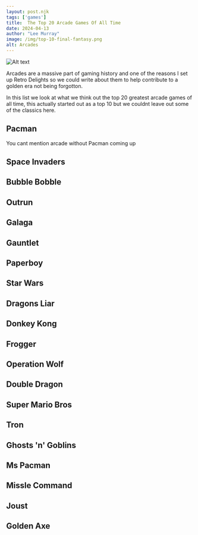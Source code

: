 ```yaml
---
layout: post.njk 
tags: ['games']
title:  The Top 20 Arcade Games Of All Time
date: 2024-04-13
author: "Lee Murray"
image: /img/top-10-final-fantasy.png
alt: Arcades
---
```


![Alt text](/img/fallout-pip-boy-replica.png "a title")

Arcades are a massive part of gaming history and one of the reasons I set up Retro Delights so we could write about them to help contribute to a golden era not being forgotton.

In this list we look at what we think out the top 20 greatest arcade games of all time, this actually started out as a top 10 but we couldnt leave out some of the classics here.

## Pacman

You cant mention arcade without Pacman coming up

## Space Invaders

## Bubble Bobble

## Outrun 

## Galaga

## Gauntlet

## Paperboy 

## Star Wars 

## Dragons Liar

## Donkey Kong 

## Frogger 

## Operation Wolf

## Double Dragon

## Super Mario Bros

## Tron

## Ghosts 'n' Goblins 

## Ms Pacman

## Missle Command

## Joust

## Golden Axe